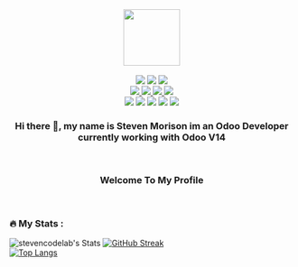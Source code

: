 <div id="header" align="center">
  <img src="https://media.giphy.com/media/M9gbBd9nbDrOTu1Mqx/giphy.gif" width="100"/>
</div>
<br>
<div id="badges" align="center">
  <img src="https://img.shields.io/badge/Debian-D70A53?style=for-the-badge&logo=debian&logoColor=white"/>
  <img src="https://img.shields.io/badge/Ubuntu-E95420?style=for-the-badge&logo=ubuntu&logoColor=white"/>
  <img src="https://img.shields.io/badge/Windows-0078D6?style=for-the-badge&logo=windows&logoColor=white"/>
</div>
<div id="badges" align="center">
  <a href="#">
    <img src="https://img.shields.io/badge/mysql-4479A1.svg?style=for-the-badge&logo=mysql&logoColor=white"/>
  </a>
  <a href="#">
    <img src="https://img.shields.io/badge/postgres-%23316192.svg?style=for-the-badge&logo=postgresql&logoColor=white"/>
  </a>
  <a href="#">
    <img src="https://img.shields.io/badge/CodeIgniter-%23EF4223.svg?style=for-the-badge&logo=codeIgniter&logoColor=white"/>
  </a>
    <img src="https://img.shields.io/badge/Visual%20Studio%20Code-0078d7.svg?style=for-the-badge&logo=visual-studio-code&logoColor=white"/>  
</div>
<div id="badges" align="center">
    <img src="https://img.shields.io/badge/html5-%23E34F26.svg?style=for-the-badge&logo=html5&logoColor=white"/>
    <img src="https://img.shields.io/badge/css3-%231572B6.svg?style=for-the-badge&logo=css3&logoColor=white"/>
    <img src="https://img.shields.io/badge/php-%23777BB4.svg?style=for-the-badge&logo=php&logoColor=white"/>
    <img src="https://img.shields.io/badge/python-3670A0?style=for-the-badge&logo=python&logoColor=ffdd54"/>
    <img src="https://img.shields.io/badge/java-%23ED8B00.svg?style=for-the-badge&logo=openjdk&logoColor=white"/>
</div>
<div id="badges" align="center">
   <img src="https://komarev.com/ghpvc/?username=stevencodelab&style=flat-square&color=blue" alt=""/>
 
</div>

<h3 align="center">Hi there 👋, my name is Steven Morison im an Odoo Developer currently working with Odoo V14</h3>
<br>
<h3 align="center">Welcome To My Profile</h3>
<br>
<!-- <div id="images" align="center">
<img src="https://github.com/stevencodelab/stevencodelab/assets/46344837/b6a72439-08a5-4329-bba7-3add8ce93f3f"/>
</div> -->

### :fire: My Stats :

![stevencodelab's Stats](https://github-readme-stats.vercel.app/api?username=stevencodelab&theme=blue-green&show_icons=true&hide_border=false&count_private=true) <a href="https://git.io/streak-stats"><img src="http://github-readme-streak-stats.herokuapp.com?user=stevencodelab&theme=blue-green&border_radius=1.7&date_format=j%20M%5B%20Y%5D" alt="GitHub Streak" /></a>
<br>
[![Top Langs](https://github-readme-stats.vercel.app/api/top-langs/?username=stevencodelab&layout=compact&theme=vision-friendly-dark)](https://github.com/anuraghazra/github-readme-stats)



<!--
**stevencodelab/stevencodelab** is a ✨ _special_ ✨ repository because its `README.md` (this file) appears on your GitHub profile.

Here are some ideas to get you started:

- 🔭 I’m currently working on ...
- 🌱 I’m currently learning ...
- 👯 I’m looking to collaborate on ...
- 🤔 I’m looking for help with ...
- 💬 Ask me about ...
- 📫 How to reach me: ...
- 😄 Pronouns: ...
- ⚡ Fun fact: ...
-->
